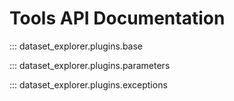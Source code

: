 # Tools API Documentation

::: dataset_explorer.plugins.base

::: dataset_explorer.plugins.parameters

::: dataset_explorer.plugins.exceptions

